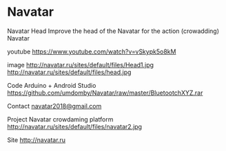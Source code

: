 # Navatar
Navatar Head
Improve the head of the Navatar for the action (crowadding) Navatar

youtube
https://www.youtube.com/watch?v=vSkypk5o8kM

image
http://navatar.ru/sites/default/files/Head1.jpg
http://navatar.ru/sites/default/files/head.jpg

Code Arduino + Android Studio
https://github.com/umdomby/Navatar/raw/master/BluetootchXYZ.rar

Contact
navatar2018@gmail.com

Project Navatar 
crowdaming platform
http://navatar.ru/sites/default/files/navatar2.jpg

Site
http://navatar.ru



